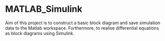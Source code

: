 # MATLAB_Simulink
Aim of this project is to construct a basic block diagram and save simulation data to the Matlab workspace. Furthermore,  to realise differential equations as block diagrams using Simulink. 
